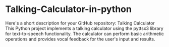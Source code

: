 # Talking-Calculator-in-python
 Here's a short description for your GitHub repository:  Talking Calculator This Python project implements a talking calculator using the pyttsx3 library for text-to-speech functionality. The calculator can perform basic arithmetic operations and provides vocal feedback for the user's input and results.
